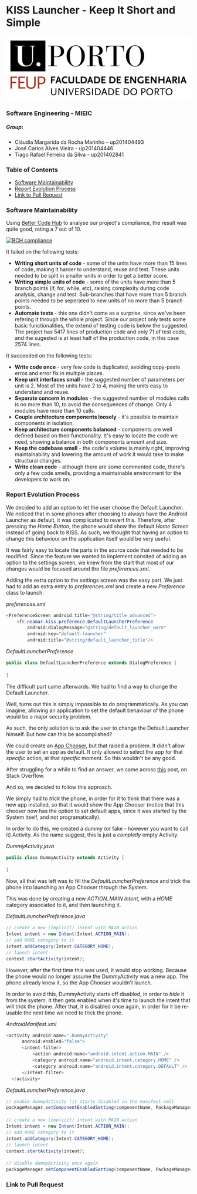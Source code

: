 # KISS Launcher - Keep It Short and Simple

![FEUP's logo](Images/feup.png)

### Software Engineering - MIEIC

##### Group:
* Cláudia Margarida da Rocha Marinho - up201404493
* José Carlos Alves Vieira - up201404446
* Tiago Rafael Ferreira da Silva - up201402841

### Table of Contents
* [Software Maintainability](#Software-Maintainability)
* [Report Evolution Process](#Report-Evolution-Process)
* [Link to Pull Request](#Link-to-Pull-Request)

### Software Maintainability
Using [Better Code Hub](https://bettercodehub.com) to analyse our project's compliance, the result was quite good, rating a 7 out of 10.

[![BCH compliance](https://bettercodehub.com/edge/badge/Evenilink/KISS)](https://bettercodehub.com)

It failed on the following tests:
* **Writing short units of code** - some of the units have more than 15 lines of code, making it harder to understand, reuse and test. These units needed to be split in smaller units in order to get a better score.
* **Writing simple units of code** - some of the units have more than 5 branch points (if, for, while, etc), raising complexity during code analysis, change and test. Sub-branches that have more than 5 branch points needed to be seperated to new units of no more than 5 branch points.
* **Automate tests** - this one didn't come as a surprise, since we've been refering it through the whole project. Since our project only tests some basic functionalities, the extend of testing code is below the suggested. The project has 5417 lines of production code and only 71 of test code, and the sugested is at least half of the production code, in this case 2574 lines.

It succeeded on the following tests:
* **Write code once** - very few code is duplicated, avoiding copy-paste erros and error fix in multiple places.
* **Keep unit interfaces small** - the suggested number of parameters per unit is 2. Most of the units have 2 to 4, making the units easy to understand and reuse.
* **Separate concern in modules** - the suggested number of modules calls is no more than 10, to avoid the consequences of change. Only 4 modules have more than 10 calls.
* **Couple architecture components loosely** - it's possible to maintain components in isolation.
* **Keep architecture components balanced** - components are well defined based on their functionality. It's easy to locate the code we need, showing a balance in both components amount and size.
* **Keep the codebase small** - the code's volume is mainly right, improving maintainability and lowering the amount of work it would take to make structural changes.
* **Write clean code** - although there are some commented code, there's only a few code smells, providing a maintainable environment for the developers to work on.

### Report Evolution Process
We decided to add an option to let the user choose the Default Launcher. We noticed that in some phones after choosing to always have the Android Launcher as default, it was complicated to revert this. Therefore, after pressing the  *Home Button*, the phone would show the default *Home Screen* instead of going back to KISS. As such, we thought that having an option to change this behaviour on the application itself would be very useful.

It was fairly easy to locate the parts in the source code that needed to be modified. Since the feature we wanted to implement consited of adding an option to the settings screen, we knew from the start that most of our changes would be focused around the file *preferences.xml*.

Adding the extra option to the settings screen was the easy part. We just had to add an extra entry to *preferences.xml* and create a new *Preference* class to launch.

*preferences.xml*
```java
<PreferenceScreen android:title="@string/title_advanced">
    <fr.neamar.kiss.preference.DefaultLauncherPreference
        android:dialogMessage="@string/default_launcher_warn"
        android:key="default-launcher"
        android:title="@string/default_launcher_title"/>
```

*DefaultLauncherPreference*

```java
public class DefaultLauncherPreference extends DialogPreference {

}
```

The difficult part came afterwards. We had to find a way to change the Default Launcher.

Well, turns out this is simply impossible to do programmatically. As you can imagine, allowing an application to set the default behaviour of the phone would be a major security problem.

As such, the only solution is to ask the user to change the Default Launcher himself. But how can this be accomplished?

We could create an [App Chooser](https://developer.android.com/training/basics/intents/sending.html#AppChooser), but that raised a problem. It didn't allow the user to set an app as default. It only allowed to select the app for that *specific* action, at that *specific* moment. So this wouldn't be any good.

After struggling for a while to find an answer, we came across [this](http://stackoverflow.com/questions/13167583/clearing-and-setting-the-default-home-application/13239706#13239706) post, on Stack Overflow.

And so, we decided to follow this approach.

We simply had to *trick* the phone, in order for it to think that there was a new app installed, so that it would show the App Chooser (notice that this chooser now has the option to set default apps, since it was started by the System itself, and not programatically).

In order to do this, we created a dummy (or fake - however you want to call it) Activity. As the name suggest, this is just a *completly* empty Activity.

*DummyActivity.java*
```java
public class DummyActivity extends Activity {

}
```

Now, all that was left was to fill the *DefaultLauncherPreference* and trick the phone into launching an App Chooser through the System.

This was done by creating a new *ACTION_MAIN Intent*, with a *HOME* category associated to it, and then launching it.


*DefaultLauncherPreference.java*
```java
// create a new (implicit) intent with MAIN action
Intent intent = new Intent(Intent.ACTION_MAIN);
// add HOME category to it
intent.addCategory(Intent.CATEGORY_HOME);
// launch intent
context.startActivity(intent);
```

However, after the first time this was used, it would stop working. Because the phone would no longer assume the DummyActivity was a new app. The phone already knew it, so the App Chooser wouldn't launch.

In order to avoid this, DummyActivity starts off disabled, in order to *hide* it from the system. It then gets enabled when it's time to launch the intent that will trick the phone. After that, it is disabled once again, in order for it be re-usable the next time we need to trick the phone.

*AndroidManifest.xml*
```java
<activity android:name=".DummyActivity"
      android:enabled="false">
      <intent-filter>
          <action android:name="android.intent.action.MAIN" />
          <category android:name="android.intent.category.HOME" />
          <category android:name="android.intent.category.DEFAULT" />
      </intent-filter>
  </activity>
```

*DefaultLauncherPreference.java*
```java
// enable dummyActivity (it starts disabled in the manifest.xml)
packageManager.setComponentEnabledSetting(componentName, PackageManager.COMPONENT_ENABLED_STATE_ENABLED, PackageManager.DONT_KILL_APP);

// create a new (implicit) intent with MAIN action
Intent intent = new Intent(Intent.ACTION_MAIN);
// add HOME category to it
intent.addCategory(Intent.CATEGORY_HOME);
// launch intent
context.startActivity(intent);

// disable dummyActivity once again
packageManager.setComponentEnabledSetting(componentName, PackageManager.COMPONENT_ENABLED_STATE_DISABLED, PackageManager.DONT_KILL_APP);
```

### Link to Pull Request
